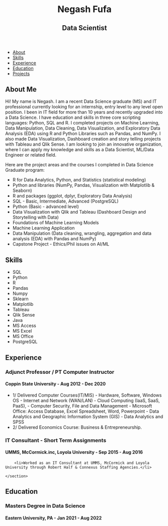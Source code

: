  <body>
  <header>
    <h1> Negash Fufa </h1>
    <h2> Data Scientist </h2>
  </header>

  <nav>
    <ul>
      <li><a href="#about">About</a></li>
      <li><a href="#skills">Skills</a></li>
      <li><a href="#experience">Experience</a></li>
      <li><a href="#education">Education</a></li>
      <li><a href="#projects">Projects</a></li>
    </ul>
  </nav>

  <main>
    <section id="about">
      <h2>About Me</h2>
      <p>Hi! My name is Negash. I am a recent Data Science graduate (MS) and IT professional currently looking for an internship, entry level to any level open position. I been in IT field for more than 10 years and recently upgraded into a Data Science. I have education and skills in three core scripting languages: Python, SQL and R. I completed projects on Machine Learning, Data Manipulation, Data Cleaning, Data Visualization, and Exploratory Data Analysis (EDA) using R and Python Libraries such as Pandas, and NumPy. I also made Data Visualization, Dashboard creation and story telling projects with Tableau and Qlik Sense. I am looking to join an innovative organization, where I can apply my knowledge and skills as a Data Scientist, ML/Data Engineer or related field.


Here are the project areas and the courses I completed in Data Science Graduate program: 
  
<ul>
  <li> R for Data Analytics, Python, and Statistics (statistical modeling) </li>
  <li> Python and libraries (NumPy, Pandas, Visualization with Matplotlib & Seaborn)</li> 
  <li> R and packages (ggplot, dplyr, Exploratory Data Analysis)</li>
  <li> SQL - Basic, Intermediate, Advanced (PostgreSQL)</li>
  <li> Python (Basic - advanced level) </li>
  <li> Data Visualization with Qlik and Tableau (Dashboard Design and Storytelling with Data) </li>
  <li> Foundations of Machine Learning Models </li>
  <li> Machine Learning Application </li>
  <li> Data Manipulation (Data cleaning, wrangling, aggregation and data analysis (EDA) 
 with Pandas and NumPy) </li>
  <li> Capstone Project - Ethics/Phil issues on AI/ML</li>
</ul> 
  
 </section>

<section id="skills">
   <h2>Skills</h2>
      <ul>
        <li>SQL</li>
        <li>Python</li>
        <li>R</li>
        <li>Pandas</li>
        <li>Numpy</li>
        <li>Sklearn</li>
        <li>Matplotlib</li>
        <li>Tableau</li>
        <li>Qlik Sense</li>
        <li>Java</li>
        <li>MS Access</li>
        <li>MS Excel</li>
        <li>MS Office</li>
        <li>PostgreSQL</li>
      </ul>
     </p>
    </section>

 <section id="experience">
     <h2>Experience</h2>
     <h3>Adjunct Professor / PT Computer Instructor</h3>
     <h4>Coppin State University - Aug 2012 - Dec 2020</h4>
         <ul>
            <li> 1/ Delivered Computer Courses(IT/MIS) 
 - Hardware, Software, Windows OS
 - Internet and Network (WAN/LAN)
 - Cloud Computing (IaaS, SaaS, PaaS),
 - Computer Security, File and Data Management
 - Microsoft Office: Access Database, Excel Spreadsheet, Word, Powerpoint
 - Data Analytics and Geographic Information System (GIS)
 - Data Analytics and SPSS</li>
        <li>2/ Delivered Economics Course: Business & Entrepreneurship.</li>
      
  </ul>
     <h3>IT Consultant - Short Term Assignments</h3>
     <h4>UMMS, McCormick.inc, Loyola University - Sep 2015 - Aug 2016</h4>
     
        <li>Worked as an IT Consultant at UMMS, McCormick and Loyola University through Robert Half & Connexus Staffing Agencies.</li>
    
    </section>

 <section id="education">
    <h2>Education</h2>
    <h3>Masters Degree in Data Science</h3>
    <h4>Eastern University, PA - Jan 2021 - Aug 2022</h4> 
</html>

